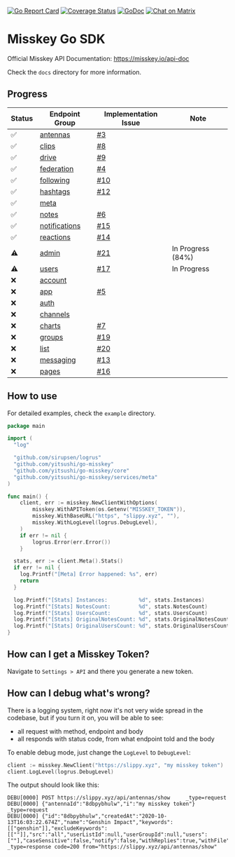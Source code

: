 [![Go Report Card](https://goreportcard.com/badge/github.com/yitsushi/go-misskey)](https://goreportcard.com/report/github.com/yitsushi/go-misskey)
[![Coverage Status](https://coveralls.io/repos/github/yitsushi/go-misskey/badge.svg?branch=main)](https://coveralls.io/github/yitsushi/go-misskey?branch=main)
[![GoDoc](https://img.shields.io/badge/pkg.go.dev-doc-blue)](http://pkg.go.dev/github.com/yitsushi/go-misskey)
[![Chat on Matrix](https://matrix.to/img/matrix-badge.svg)](https://matrix.to/#/#go-misskey:matrix.org)

# Misskey Go SDK

Official Misskey API Documentation: https://misskey.io/api-doc

Check the `docs` directory for more information.

## Progress

| Status | Endpoint Group | Implementation Issue | Note |
|--------|----------------|----------------------|------|
| :white_check_mark: | [antennas](https://misskey.io/api-doc#tag/antennas) | [#3](https://github.com/yitsushi/go-misskey/issues/3) ||
| :white_check_mark: | [clips](https://misskey.io/api-doc#tag/clips) | [#8](https://github.com/yitsushi/go-misskey/issues/8) ||
| :white_check_mark: | [drive](https://misskey.io/api-doc#tag/drive) | [#9](https://github.com/yitsushi/go-misskey/issues/9) ||
| :white_check_mark: | [federation](https://misskey.io/api-doc#tag/federation) | [#4](https://github.com/yitsushi/go-misskey/issues/4) ||
| :white_check_mark: | [following](https://misskey.io/api-doc#tag/following) | [#10](https://github.com/yitsushi/go-misskey/issues/10) ||
| :white_check_mark: | [hashtags](https://misskey.io/api-doc#tag/hashtags) | [#12](https://github.com/yitsushi/go-misskey/issues/12) ||
| :white_check_mark: | [meta](https://misskey.io/api-doc#tag/meta) | ||
| :white_check_mark: | [notes](https://misskey.io/api-doc#tag/notes) | [#6](https://github.com/yitsushi/go-misskey/issues/6) ||
| :white_check_mark: | [notifications](https://misskey.io/api-doc#tag/notifications) | [#15](https://github.com/yitsushi/go-misskey/issues/15) ||
| :white_check_mark: | [reactions](https://misskey.io/api-doc#tag/reactions) | [#14](https://github.com/yitsushi/go-misskey/issues/14) ||
| :warning: | [admin](https://misskey.io/api-doc#tag/admin) | [#21](https://github.com/yitsushi/go-misskey/issues/21) | In Progress (84%) |
| :warning: | [users](https://misskey.io/api-doc#tag/users) | [#17](https://github.com/yitsushi/go-misskey/issues/17) | In Progress |
| :x: | [account](https://misskey.io/api-doc#tag/account) |||
| :x: | [app](https://misskey.io/api-doc#tag/app) | [#5](https://github.com/yitsushi/go-misskey/issues/5) ||
| :x: | [auth](https://misskey.io/api-doc#tag/auth) |||
| :x: | [channels](https://misskey.io/api-doc#tag/channels) |||
| :x: | [charts](https://misskey.io/api-doc#tag/charts) | [#7](https://github.com/yitsushi/go-misskey/issues/7) ||
| :x: | [groups](https://misskey.io/api-doc#tag/groups) | [#19](https://github.com/yitsushi/go-misskey/issues/19) ||
| :x: | [list](https://misskey.io/api-doc#tag/lists) | [#20](https://github.com/yitsushi/go-misskey/issues/20) ||
| :x: | [messaging](https://misskey.io/api-doc#tag/messaging) | [#13](https://github.com/yitsushi/go-misskey/issues/13) ||
| :x: | [pages](https://misskey.io/api-doc#tag/pages) | [#16](https://github.com/yitsushi/go-misskey/issues/16) ||


## How to use

For detailed examples, check the `example` directory.

```go
package main

import (
  "log"

  "github.com/sirupsen/logrus"
  "github.com/yitsushi/go-misskey"
  "github.com/yitsushi/go-misskey/core"
  "github.com/yitsushi/go-misskey/services/meta"
)

func main() {
	client, err := misskey.NewClientWithOptions(
		misskey.WithAPIToken(os.Getenv("MISSKEY_TOKEN")),
		misskey.WithBaseURL("https", "slippy.xyz", ""),
		misskey.WithLogLevel(logrus.DebugLevel),
	)
	if err != nil {
		logrus.Error(err.Error())
	}

  stats, err := client.Meta().Stats()
  if err != nil {
    log.Printf("[Meta] Error happened: %s", err)
    return
  }

  log.Printf("[Stats] Instances:          %d", stats.Instances)
  log.Printf("[Stats] NotesCount:         %d", stats.NotesCount)
  log.Printf("[Stats] UsersCount:         %d", stats.UsersCount)
  log.Printf("[Stats] OriginalNotesCount: %d", stats.OriginalNotesCount)
  log.Printf("[Stats] OriginalUsersCount: %d", stats.OriginalUsersCount)
}
```

## How can I get a Misskey Token?

Navigate to `Settings > API` and there you generate a new token.

## How can I debug what's wrong?

There is a logging system, right now it's not very wide spread
in the codebase, but if you turn it on, you will be able to see:
 - all request with method, endpoint and body
 - all responds with status code, from what endpoint told and the body

To enable debug mode, just change the `LogLevel` to `DebugLevel`:

```go
client := misskey.NewClient("https://slippy.xyz", "my misskey token")
client.LogLevel(logrus.DebugLevel)
```

The output should look like this:
```
DEBU[0000] POST https://slippy.xyz/api/antennas/show     _type=request
DEBU[0000] {"antennaId":"8dbpybhulw","i":"my misskey token"}  _type=request
DEBU[0000] {"id":"8dbpybhulw","createdAt":"2020-10-13T16:03:22.674Z","name":"Genshin Impact","keywords":[["genshin"]],"excludeKeywords":[[""]],"src":"all","userListId":null,"userGroupId":null,"users":[""],"caseSensitive":false,"notify":false,"withReplies":true,"withFile":false,"hasUnreadNote":false}  _type=response code=200 from="https://slippy.xyz/api/antennas/show"
```
